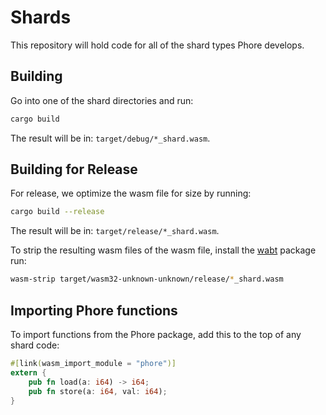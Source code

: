# Shards

This repository will hold code for all of the shard types Phore develops.

## Building

Go into one of the shard directories and run:

```bash
cargo build
```

The result will be in: `target/debug/*_shard.wasm`.

## Building for Release

For release, we optimize the wasm file for size by running:

```bash
cargo build --release
```

The result will be in: `target/release/*_shard.wasm`.

To strip the resulting wasm files of the wasm file, install the [wabt](https://github.com/WebAssembly/wabt) package run:

```bash
wasm-strip target/wasm32-unknown-unknown/release/*_shard.wasm
```

## Importing Phore functions

To import functions from the Phore package, add this to the top of any shard code:

```rust
#[link(wasm_import_module = "phore")]
extern {
    pub fn load(a: i64) -> i64;
    pub fn store(a: i64, val: i64);
}
```
